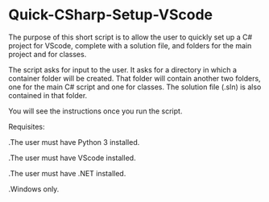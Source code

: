 # Quick-CSharp-Setup-VScode
The purpose of this short script is to allow the user to quickly set up a C# project for VScode, complete with a solution file, and folders for the main project and for classes.

The script asks for input to the user. It asks for a directory in which a container folder will be created. That folder will contain another two folders, one for the main C# script and one for classes. The solution file (.sln) is also contained in that folder.

You will see the instructions once you run the script.

Requisites:

  .The user must have Python 3 installed.
  
  .The user must have VScode installed.
  
  .The user must have .NET installed.
  
  .Windows only.
